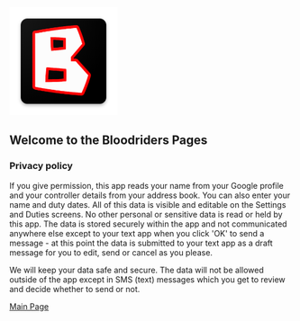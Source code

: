 ![Logo](ic_launcher.png)

## Welcome to the Bloodriders Pages

### Privacy policy
If you give permission, this app reads your name from your Google profile and your controller details from your address book. You can also enter your name and duty dates. All of this data is visible and editable on the Settings and Duties screens. No other personal or sensitive data is read or held by this app. The data is stored securely within the app and not communicated anywhere else except to your text app when you click 'OK' to send a message - at this point the data is submitted to your text app as a draft message for you to edit, send or cancel as you please.

We will keep your data safe and secure. The data will not be allowed outside of the app except in SMS (text) messages which you get to review and decide whether to send or not.

[Main Page](https://roxburd.github.io/bloodriders/)
